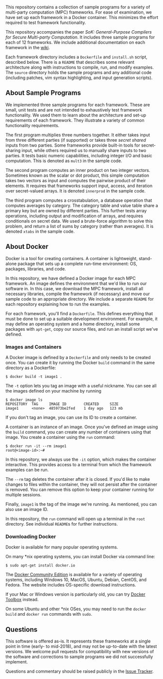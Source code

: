 This repository contains a collection of sample programs for a variety of multi-party computation (MPC) frameworks. For ease of examination, we have set up each framework in a Docker container. This minimizes the effort required to test framework functionality.

This repository accompanies the paper _SoK: General-Purpose Compilers for Secure Multi-party Computation_.  It includes three sample programs for each of 12 frameworks. We include additional documentation on each framework in the [wiki](https://github.com/mpc-sok/frameworks/wiki).

Each framework directory includes a `Dockerfile` and `install.sh` script, described below. There is a `README` that describes some relevant architecture along with instructions to compile, run, and modify examples. The `source` directory holds the sample programs and any additional code (including patches, vim syntax highlighting, and input generation scripts).

## About Sample Programs
We implemented three sample programs for each framework. These are small, unit tests and are not intended to exhaustively test framework functionality. We used them to learn about the architecture and set-up requirements of each framework. They illustrate a variety of common functionality requirements.

The first program multiplies three numbers together. It either takes input from three different parties (if supported) or takes three _secret shared_ inputs from two parties. Some frameworks provide built-in tools for secret-sharing input, while others required us to manually share inputs to two parties. It tests basic numeric capabilities, including integer I/O and basic computation. This is denoted as `mult3` in the sample code.

The second program computes an inner product on two integer vectors. Sometimes known as the scalar or dot product, this simple computation takes two vectors as input and computes the pairwise product of their elements. It requires that frameworks support input, access, and iteration over secret-valued arrays.  It is denoted `innerprod` in the sample code.

The third program computes a crosstabulation, a database operation that computes averages by category. The category table and value table share a primary key but are owned by different parties. This further tests array operations, including output and modification of arrays, and requires conditionals on secret data. We used a brute-force algorithm to solve this problem, and return a list of sums by category (rather than averages). It is denoted `xtabs` in the sample code.

## About Docker

Docker is a tool for creating containers. A container is lightweight, stand-alone package that sets up a complete run-time environment: OS, packages, libraries, and code. 

In this repository, we have defined a Docker image for each MPC framework. An image defines the environment that we'd like to run our software in. In this case, we download the MPC framework, install all necessary libraries, compile the framework (if necessary) and move our sample code to an appropriate directory. We include a separate `README` for each repository explaining how to run the examples.

For each framework, you'll find a `Dockerfile`. This defines everything that must be done to set up a suitable development environment. For example, it may define an operating system and a home directory, install some packages with `apt-get`, copy our source files, and run an install script we've defined.

### Images and Containers

A Docker image is defined by a `Dockerfile` and only needs to be created once. You can create it by running the Docker `build` command in the same directory as a Dockerfile:
```
$ docker build -t image1 .
```
The `-t` option lets you tag an image with a useful nickname. You can see all the images defined on your machine by running
```
$ docker image ls
REPOSITORY	TAG		IMAGE ID		CREATED		SIZE
image1		<none>	485973be2fed	1 day ago	123 mb
```

If you don't tag an image, you can use its ID to create a container.

A container is an instance of an image. Once you've defined an image using the `build` command, you can create any number of containers using that image. You create a container using the `run` command:
```
$ docker run -it --rm image1
root@<image-id>:~#
```
In this repository, we always use the `-it` option, which makes the container interactive. This provides access to a terminal from which the framework examples can be run.

The `--rm` tag deletes the container after it is closed. If you'd like to make changes to files within the container, they will not persist after the container is removed. You can remove this option to keep your container running for multiple sessions. 

Finally, `image1` is the tag of the image we're running. As mentioned, you can also use an image ID.

In this repository, the `run` command will open up a terminal in the `root` directory. See individual `README`s for further instructions.

### Downloading Docker

Docker is available for many popular operating systems. 

On many \*nix operating systems, you can install Docker via command line:
```
$ sudo apt-get install docker.io
```

The [Docker Community Edition](https://store.docker.com/search?type=edition&offering=community) is available for a variety of operating systems, including Windows 10, MacOS, Ubuntu, Debian, CentOS, and Fedora. The website includes OS-specific download instructions.

If your Mac or Windows version is particularly old, you can try [Docker Toolbox](https://docs.docker.com/toolbox/overview/) instead.

On some Ubuntu and other \*nix OSes, you may need to run the `docker build` and `docker run` commands with `sudo`.

## Questions
This software is offered as-is. It represents these frameworks at a single point in time (early- to mid-2018), and may not be up-to-date with the latest versions. We welcome pull requests for compatibility with new versions of the software and corrections to sample programs we did not successfully implement.

Questions and commentary should be raised publicly in the [Issue Tracker](https://github.com/MPC-SoK/frameworks/issues). 

